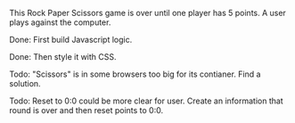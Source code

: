 This Rock Paper Scissors game is over until one player has 5 points. A user plays against the computer.

Done: First build Javascript logic.

Done: Then style it with CSS. 

Todo: "Scissors" is in some browsers too big for its contianer. Find a solution.

Todo: Reset to 0:0 could be more clear for user. Create an information that round is over and then reset points to 0:0.
